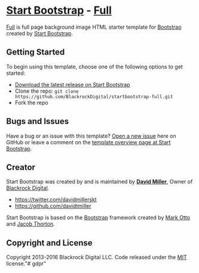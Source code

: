 # [Start Bootstrap](http://startbootstrap.com/) - [Full](http://startbootstrap.com/template-overviews/full/)

[Full](http://startbootstrap.com/template-overviews/full/) is full page background image HTML starter template for [Bootstrap](http://getbootstrap.com/) created by [Start Bootstrap](http://startbootstrap.com/).

## Getting Started

To begin using this template, choose one of the following options to get started:
* [Download the latest release on Start Bootstrap](http://startbootstrap.com/template-overviews/full/)
* Clone the repo: `git clone https://github.com/BlackrockDigital/startbootstrap-full.git`
* Fork the repo

## Bugs and Issues

Have a bug or an issue with this template? [Open a new issue](https://github.com/BlackrockDigital/startbootstrap-full/issues) here on GitHub or leave a comment on the [template overview page at Start Bootstrap](http://startbootstrap.com/template-overviews/full/).

## Creator

Start Bootstrap was created by and is maintained by **[David Miller](http://davidmiller.io/)**, Owner of [Blackrock Digital](http://blackrockdigital.io/).

* https://twitter.com/davidmillerskt
* https://github.com/davidtmiller

Start Bootstrap is based on the [Bootstrap](http://getbootstrap.com/) framework created by [Mark Otto](https://twitter.com/mdo) and [Jacob Thorton](https://twitter.com/fat).

## Copyright and License

Copyright 2013-2016 Blackrock Digital LLC. Code released under the [MIT](https://github.com/BlackrockDigital/startbootstrap-full/blob/gh-pages/LICENSE) license."# gdpr" 

